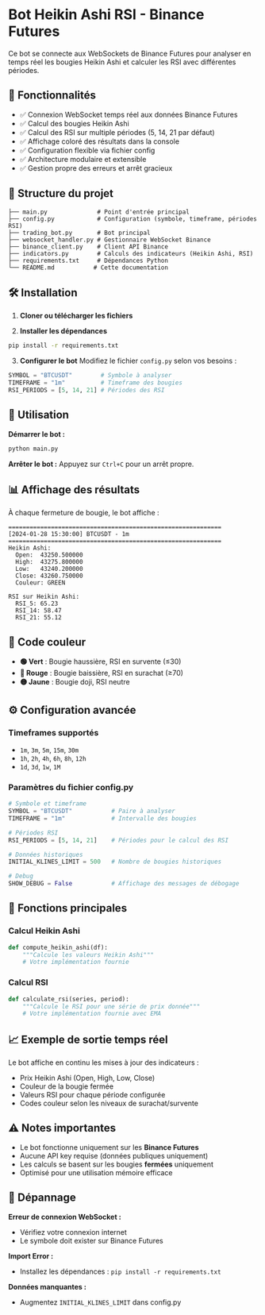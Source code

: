 # Bot Heikin Ashi RSI - Binance Futures

Ce bot se connecte aux WebSockets de Binance Futures pour analyser en temps réel les bougies Heikin Ashi et calculer les RSI avec différentes périodes.

## 🚀 Fonctionnalités

- ✅ Connexion WebSocket temps réel aux données Binance Futures
- ✅ Calcul des bougies Heikin Ashi
- ✅ Calcul des RSI sur multiple périodes (5, 14, 21 par défaut)
- ✅ Affichage coloré des résultats dans la console
- ✅ Configuration flexible via fichier config
- ✅ Architecture modulaire et extensible
- ✅ Gestion propre des erreurs et arrêt gracieux

## 📁 Structure du projet

```
├── main.py              # Point d'entrée principal
├── config.py            # Configuration (symbole, timeframe, périodes RSI)
├── trading_bot.py       # Bot principal
├── websocket_handler.py # Gestionnaire WebSocket Binance
├── binance_client.py    # Client API Binance
├── indicators.py        # Calculs des indicateurs (Heikin Ashi, RSI)
├── requirements.txt     # Dépendances Python
└── README.md           # Cette documentation
```

## 🛠️ Installation

1. **Cloner ou télécharger les fichiers**

2. **Installer les dépendances**

```bash
pip install -r requirements.txt
```

3. **Configurer le bot**
   Modifiez le fichier `config.py` selon vos besoins :

```python
SYMBOL = "BTCUSDT"        # Symbole à analyser
TIMEFRAME = "1m"          # Timeframe des bougies
RSI_PERIODS = [5, 14, 21] # Périodes des RSI
```

## 🎯 Utilisation

**Démarrer le bot :**

```bash
python main.py
```

**Arrêter le bot :**
Appuyez sur `Ctrl+C` pour un arrêt propre.

## 📊 Affichage des résultats

À chaque fermeture de bougie, le bot affiche :

```
============================================================
[2024-01-28 15:30:00] BTCUSDT - 1m
============================================================
Heikin Ashi:
  Open:  43250.500000
  High:  43275.800000
  Low:   43240.200000
  Close: 43260.750000
  Couleur: GREEN

RSI sur Heikin Ashi:
  RSI_5: 65.23
  RSI_14: 58.47
  RSI_21: 55.12
```

## 🎨 Code couleur

- **🟢 Vert** : Bougie haussière, RSI en survente (≤30)
- **🔴 Rouge** : Bougie baissière, RSI en surachat (≥70)
- **🟡 Jaune** : Bougie doji, RSI neutre

## ⚙️ Configuration avancée

### Timeframes supportés

- `1m`, `3m`, `5m`, `15m`, `30m`
- `1h`, `2h`, `4h`, `6h`, `8h`, `12h`
- `1d`, `3d`, `1w`, `1M`

### Paramètres du fichier config.py

```python
# Symbole et timeframe
SYMBOL = "BTCUSDT"           # Paire à analyser
TIMEFRAME = "1m"             # Intervalle des bougies

# Périodes RSI
RSI_PERIODS = [5, 14, 21]    # Périodes pour le calcul des RSI

# Données historiques
INITIAL_KLINES_LIMIT = 500   # Nombre de bougies historiques

# Debug
SHOW_DEBUG = False           # Affichage des messages de débogage
```

## 🔧 Fonctions principales

### Calcul Heikin Ashi

```python
def compute_heikin_ashi(df):
    """Calcule les valeurs Heikin Ashi"""
    # Votre implémentation fournie
```

### Calcul RSI

```python
def calculate_rsi(series, period):
    """Calcule le RSI pour une série de prix donnée"""
    # Votre implémentation fournie avec EMA
```

## 📈 Exemple de sortie temps réel

Le bot affiche en continu les mises à jour des indicateurs :

- Prix Heikin Ashi (Open, High, Low, Close)
- Couleur de la bougie fermée
- Valeurs RSI pour chaque période configurée
- Codes couleur selon les niveaux de surachat/survente

## ⚠️ Notes importantes

- Le bot fonctionne uniquement sur les **Binance Futures**
- Aucune API key requise (données publiques uniquement)
- Les calculs se basent sur les bougies **fermées** uniquement
- Optimisé pour une utilisation mémoire efficace

## 🛟 Dépannage

**Erreur de connexion WebSocket :**

- Vérifiez votre connexion internet
- Le symbole doit exister sur Binance Futures

**Import Error :**

- Installez les dépendances : `pip install -r requirements.txt`

**Données manquantes :**

- Augmentez `INITIAL_KLINES_LIMIT` dans config.py
